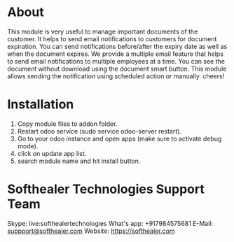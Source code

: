 About
============
This module is very useful to manage important documents of the customer. It helps to send email notifications to customers for document expiration. You can send notifications before/after the expiry date as well as when the document expires. We provide a multiple email feature that helps to send email notifications to multiple employees at a time. You can see the document without download using the document smart button. This module allows sending the notification using scheduled action or manually. cheers!


Installation
============
1) Copy module files to addon folder.
2) Restart odoo service (sudo service odoo-server restart).
3) Go to your odoo instance and open apps (make sure to activate debug mode).
4) click on update app list. 
5) search module name and hit install button.

Softhealer Technologies Support Team
=====================================
Skype: live:softhealertechnologies
What's app: +917984575681
E-Mail: suppport@softhealer.com
Website: https://softhealer.com

